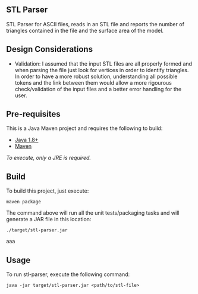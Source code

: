 STL Parser
----------
STL Parser for ASCII files, reads in an STL file and reports the number of triangles contained in the file and the surface area of the model.


Design Considerations
---------------------
 
 * Validation: I assumed that the input STL files are all properly formed and when parsing the file just look for vertices in order to identify triangles. In order to have a more robust solution, understanding all possible tokens and the link between them would allow a more rigourous check/validation of the input files and a better error handling for the user.



Pre-requisites
--------------
 This is a Java Maven project and requires the following to build:
  * [Java 1.8+](https://www.oracle.com/java/technologies/javase/javase-jdk8-downloads.html)
  * [Maven](https://maven.apache.org/)
 
 *To execute, only a JRE is required.*

Build
-----
 To build this project, just execute:
```
maven package
```
 
 The command above will run all the unit tests/packaging tasks and will generate a JAR file in this location: 
```
./target/stl-parser.jar
```
 aaa

Usage
-----
 To run stl-parser, execute the following command:
```
java -jar target/stl-parser.jar <path/to/stl-file>
```
